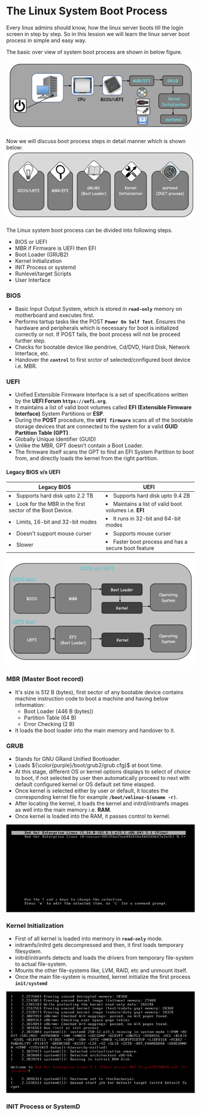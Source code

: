 # The Linux System Boot Process

Every linux admins should know, how the linux server boots till the login screen in step by step. So in this lession we will learn the linux server boot process in simple and easy way.

The basic over view of system boot process are shown in below figure.

  ![boot sequence](../../images/core-concept/boot-process/boot-sequence.png)

Now we will discuss boot process steps in detail manner which is shown below:
  ![boot sequence](../../images/core-concept/boot-process/boot-step.png)
  
   
The Linux system boot process can be divided into following steps.
  - BIOS or UEFI
  - MBR if Firmware is UEFI then EFI
  - Boot Loader (GRUB2)
  - Kernel Initialization
  - INIT Process or systemd
  - Runlevel/target Scripts
  - User Interface


### BIOS
  - Basic Input Output System, which is stored in **`read-only`** memory on motherboard and executes first.
  - Performs tartup tasks like the POST **`Power On Self Test`**. Ensures the hardware and peripherals which is necessary for boot is initialized correctly or not. If POST fails, the boot process will not be proceed further step.
  - Checks for bootable device like pendrive, Cd/DVD, Hard Disk, Network Interface, etc.
  - Handover the **`control`** to first srctor of selected/configured boot device i.e. MBR.

### UEFI
  - Unified Extensible Firmware Interface is a set of specifications written by the **UEFI Forum** **` https://uefi.org `**. 
  - It maintains a list of valid boot volumes called **EFI (Extensible Firmware Interface)** System Partitions or **ESP**. 
  - During the **POST** procedure, the **`UEFI firmware`** scans all of the bootable storage devices that are connected to the system for a valid **GUID Partition Table (GPT)**.
  - Globally Unique Identifier (GUID)
  - Unlike the MBR, GPT doesn’t contain a Boot Loader. 
  - The firmware itself scans the GPT to find an EFI System Partition to boot from, and directly loads the kernel from the right partition. 

#### Legacy BIOS v/s UEFI
  | **Legacy BIOS**                                                   | **UEFI**                                                     |
  |-------------------------------------------------------------------|--------------------------------------------------------------|
  | <li>Supports hard disk upto 2.2 TB</li>                           | <li>Supports hard disk upto 9.4 ZB </li>                     |
  | <li>Look for the MBR in the first sector of the Boot Device.</li> | <li>Maintains a list of valid boot volumes i.e. **EFI**</li> |
  | <li>Limits, 16-bit and 32-bit modes </li>                         | <li>It runs in 32-bit and 64-bit modes </li>                 |
  | <li>Doesn't support mouse curser </li>                            | <li>Supports mouse curser </li>                              |
  | <li>Slower </li>                                                  | <li>Faster boot process and has a secure boot feature </li>  |

![bios v/s ](../../images/core-concept/boot-process/bios-uefi.png)

### MBR (Master Boot record)
  - It's size is 512 B (bytes), first sector of any bootable device contains machine instruction code to boot a machine and having below information:
    - Boot Loader (446 B (bytes))
    - Partition Table (64 B)
    - Error Checking (2 B)
  - It loads the boot loader into the main memory and handover to it.

### GRUB 
  - Stands for GNU GRand Unified Bootloader.
  - Loads ${\color{purple}/boot/grub2/grub.cfg}$ at boot time.
  - At this stage, different OS or kernel options displays to select of choice to boot, if not selected by user then automatically proceed to next with default configured kernel or OS default set time elasped.
  - Once kernel is selected either by user or default, it locates the corresponding kernel file for example **`/boot/vmlinuz-$(uname -r)`**.
  - After locating the kernel, it loads the kernel and initrd/initramfs images as well into the main memory i.e. **RAM**.
  - Once kernel is loaded into the RAM, it passes control to kernel.

  ![boot option](../../images/core-concept/boot-process/grub-option.png)

### Kernel Initialization
  - First of all kernel is loaded into mermory in **`read-only`** mode.
  - initramfs/initrd gets decompressed and then, it first loads temporary filesystem.
  - initrd/initramfs detects and loads the drivers from temporary file-system to actual file-system.
  - Mounts the other file-systems like, LVM, RAID, etc and unmount itself.
  - Once the main file-system is mounted, kernel initialize the first process **`init/systemd`**

  ![kernel initialize](../../images/core-concept/boot-process/kernel-loading.png)
  
### INIT Process or SystemD

